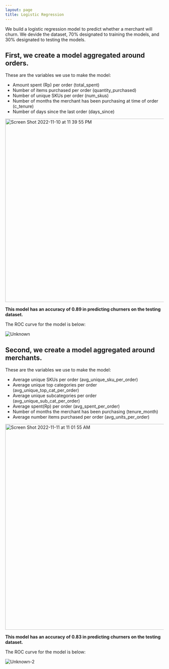 ```yaml
---
layout: page
title: Logistic Regression
---
```


We build a logistic regression model to predict whether a merchant will churn. We devide the dataset, 70% designated to training the models, and 30% designated to testing the models.

## First, we create a model aggregated around orders. 

These are the variables we use to make the model:
- Amount spent (Rp) per order (total_spent)
- Number of items purchased per order (quantity_purchased)
- Number of unique SKUs per order (num_skus)
- Number of months the merchant has been purchasing at time of order (c_tenure)
- Number of days since the last order (days_since)


<img width="584" alt="Screen Shot 2022-11-10 at 11 39 55 PM" src="https://user-images.githubusercontent.com/78067504/201389957-288d583e-7827-4297-8587-9c6c60dadfcb.png">

**This model has an accuracy of 0.89 in predicting churners on the testing dataset.**

The ROC curve for the model is below:

![Unknown](https://user-images.githubusercontent.com/78067504/201390245-6c832f03-7932-4dcd-9971-d7c8fc046426.png)

## Second, we create a model aggregated around merchants.

These are the variables we use to make the model:
- Average unique SKUs per order (avg_unique_sku_per_order)
- Average unique top categories per order (avg_unique_top_cat_per_order)
- Average unique subcategories per order (avg_unique_sub_cat_per_order)
- Average spent(Rp) per order (avg_spent_per_order)
- Number of months the merchant has been purchasing (tenure_month)
- Average number items purchased per order (avg_units_per_order)


<img width="655" alt="Screen Shot 2022-11-11 at 11 01 55 AM" src="https://user-images.githubusercontent.com/78067504/201392013-e00352a7-34bb-4e83-a8a1-cfde805b4818.png">

**This model has an accuracy of 0.83 in predicting churners on the testing dataset.**

The ROC curve for the model is below:

![Unknown-2](https://user-images.githubusercontent.com/78067504/201392455-cb5e534b-6f37-499d-8ec5-52caeb9cb245.png)


